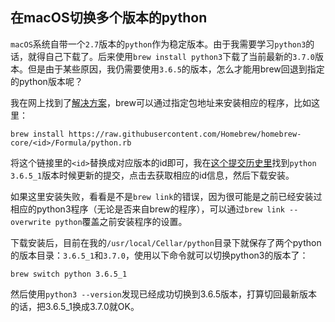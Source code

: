 
## 在macOS切换多个版本的python

`macOS`系统自带一个`2.7`版本的`python`作为稳定版本。由于我需要学习`python3`的话，就得自己下载了。后来使用`brew install python3`下载了当前最新的`3.7.0`版本。但是由于某些原因，我仍需要使用`3.6.5`的版本，怎么才能用brew回退到指定的python版本呢？

我在网上找到了[解决方案](https://stackoverflow.com/questions/51125013/how-can-i-install-a-previous-version-of-python-3-in-macos-using-homebrew)，brew可以通过指定包地址来安装相应的程序，比如这里：

```
brew install https://raw.githubusercontent.com/Homebrew/homebrew-core/<id>/Formula/python.rb
```

将这个链接里的`<id>`替换成对应版本的id即可，我在[这个提交历史里](https://github.com/Homebrew/homebrew-core/commits/master/Formula/python.rb)找到`python 3.6.5_1`版本时候更新的提交，点击去获取相应的id信息，然后下载安装。

如果这里安装失败，看看是不是`brew link`的错误，因为很可能是之前已经安装过相应的python3程序（无论是否来自brew的程序），可以通过`brew link --overwrite python`覆盖之前安装程序的设置。

下载安装后，目前在我的`/usr/local/Cellar/python`目录下就保存了两个python的版本目录：`3.6.5_1`和`3.7.0`，使用以下命令就可以切换python3的版本了：

```
brew switch python 3.6.5_1
```

然后使用`python3 --version`发现已经成功切换到3.6.5版本，打算切回最新版本的话，把3.6.5_1换成3.7.0就OK。